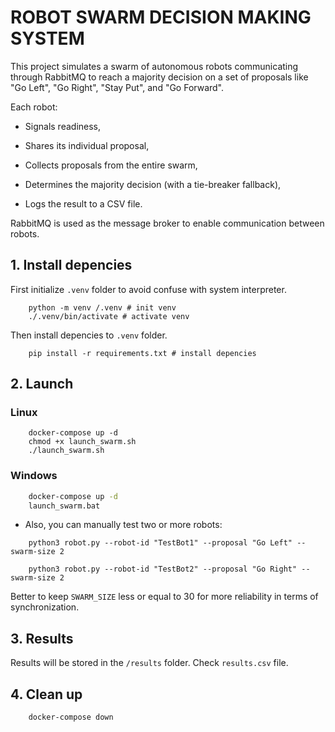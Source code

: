 # ROBOT SWARM DECISION MAKING SYSTEM

This project simulates a swarm of autonomous robots communicating through RabbitMQ to reach a majority decision on a set of proposals like "Go Left", "Go Right", "Stay Put", and "Go Forward".

Each robot:

- Signals readiness,

- Shares its individual proposal,

- Collects proposals from the entire swarm,

- Determines the majority decision (with a tie-breaker fallback),

- Logs the result to a CSV file.

RabbitMQ is used as the message broker to enable communication between robots.

## 1. Install depencies

First initialize `.venv` folder to avoid confuse with system interpreter.

```shell
    python -m venv /.venv # init venv
    ./.venv/bin/activate # activate venv
```

Then install depencies to `.venv` folder.

```shell
    pip install -r requirements.txt # install depencies
```

## 2. Launch

### Linux

```shell
    docker-compose up -d
    chmod +x launch_swarm.sh
    ./launch_swarm.sh
```

### Windows

```cmd
    docker-compose up -d
    launch_swarm.bat
```

- Also, you can manually test two or more robots:

```shell
    python3 robot.py --robot-id "TestBot1" --proposal "Go Left" --swarm-size 2

    python3 robot.py --robot-id "TestBot2" --proposal "Go Right" --swarm-size 2
```

Better to keep `SWARM_SIZE` less or equal to $30$ for more reliability in terms of synchronization.

## 3. Results

Results will be stored in the `/results` folder. Check `results.csv` file.

## 4. Clean up

```shell
    docker-compose down
```
